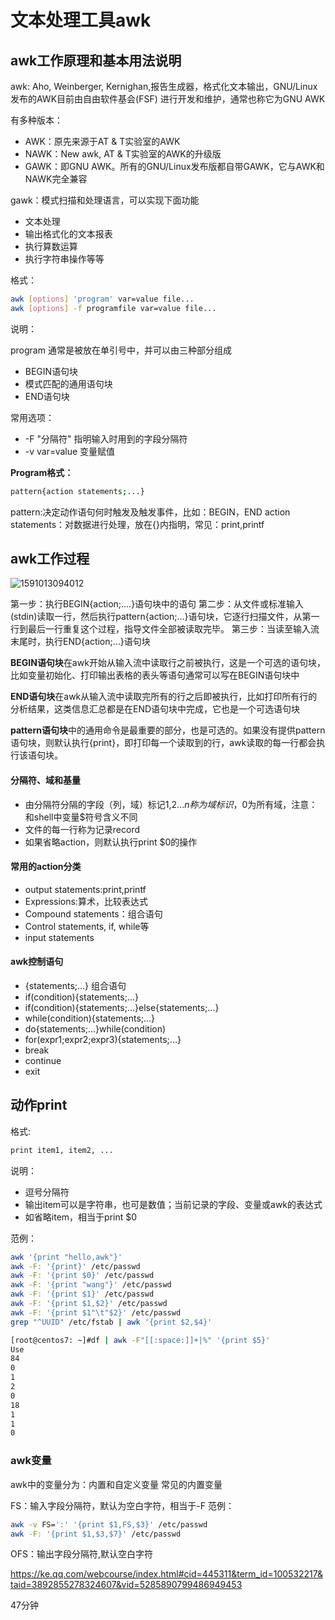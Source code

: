# 文本处理工具awk

## awk工作原理和基本用法说明

awk: Aho, Weinberger, Kernighan,报告生成器，格式化文本输出，GNU/Linux发布的AWK目前由自由软件基会(FSF) 进行开发和维护，通常也称它为GNU AWK

有多种版本：

+ AWK：原先来源于AT & T实验室的AWK
+ NAWK：New awk, AT & T实验室的AWK的升级版
+ GAWK：即GNU AWK。所有的GNU/Linux发布版都自带GAWK，它与AWK和NAWK完全兼容

gawk：模式扫描和处理语言，可以实现下面功能

+ 文本处理
+ 输出格式化的文本报表
+ 执行算数运算
+ 执行字符串操作等等

格式：

```bash
awk [options] 'program' var=value file...
awk [options] -f programfile var=value file...
```

说明：

program 通常是被放在单引号中，并可以由三种部分组成

+ BEGIN语句块
+ 模式匹配的通用语句块
+ END语句块

常用选项：

+ -F "分隔符" 指明输入时用到的字段分隔符
+ -v var=value 变量赋值

**Program格式：**

```bash
pattern{action statements;...}
```

pattern:决定动作语句何时触发及触发事件，比如：BEGIN，END
action statements：对数据进行处理，放在{}内指明，常见：print,printf

## awk工作过程

![1591013094012](C:\Users\msi\AppData\Roaming\Typora\typora-user-images\1591013094012.png)

第一步：执行BEGIN{action;....}语句块中的语句
第二步：从文件或标准输入(stdin)读取一行，然后执行pattern{action;...}语句块，它逐行扫描文件，从第一行到最后一行重复这个过程，指导文件全部被读取完毕。
第三步：当读至输入流末尾时，执行END{action;...}语句块

**BEGIN语句块**在awk开始从输入流中读取行之前被执行，这是一个可选的语句块，比如变量初始化、打印输出表格的表头等语句通常可以写在BEGIN语句块中

**END语句块**在awk从输入流中读取完所有的行之后即被执行，比如打印所有行的分析结果，这类信息汇总都是在END语句块中完成，它也是一个可选语句块

**pattern语句块**中的通用命令是最重要的部分，也是可选的。如果没有提供pattern语句块，则默认执行{print}，即打印每一个读取到的行，awk读取的每一行都会执行该语句块。

#### 分隔符、域和基量

+ 由分隔符分隔的字段（列，域）标记$1,$2...$n称为域标识，$0为所有域，注意：和shell中变量$符号含义不同
+ 文件的每一行称为记录record
+ 如果省略action，则默认执行print $0的操作

#### 常用的action分类

+ output statements:print,printf
+ Expressions:算术，比较表达式
+ Compound statements：组合语句
+ Control statements, if, while等
+ input statements

#### awk控制语句

+ {statements;...} 组合语句
+ if(condition){statements;...}
+ if(condition){statements;...}else{statements;...}
+ while(condition){statements;...}
+ do{statements;...}while(condition)
+ for(expr1;expr2;expr3){statements;...}
+ break
+ continue
+ exit



## 动作print

格式:

```bash
print item1, item2, ...
```

说明：

+ 逗号分隔符
+ 输出item可以是字符串，也可是数值；当前记录的字段、变量或awk的表达式
+ 如省略item，相当于print $0

范例：

```bash
awk '{print "hello,awk"}'
awk -F: '{print}' /etc/passwd
awk -F: '{print $0}' /etc/passwd
awk -F: '{print "wang"}' /etc/passwd
awk -F: '{print $1}' /etc/passwd
awk -F: '{print $1,$2}' /etc/passwd
awk -F: '{print $1"\t"$2}' /etc/passwd
grep "^UUID" /etc/fstab | awk '{print $2,$4}'

[root@centos7: ~]#df | awk -F"[[:space:]]+|%" '{print $5}'
Use
84
0
1
2
0
18
1
1
0
```

### awk变量

awk中的变量分为：内置和自定义变量
常见的内置变量

FS：输入字段分隔符，默认为空白字符，相当于-F
范例：

```bash
awk -v FS=':' '{print $1,FS,$3}' /etc/passwd
awk -F: '{print $1,$3,$7}' /etc/passwd
```

OFS：输出字段分隔符,默认空白字符



https://ke.qq.com/webcourse/index.html#cid=445311&term_id=100532217&taid=3892855278324607&vid=5285890799486949453

47分钟